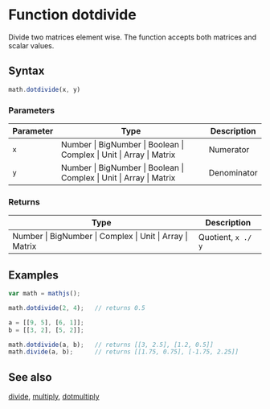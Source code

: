 # Function dotdivide

Divide two matrices element wise. The function accepts both matrices and
scalar values.


## Syntax

```js
math.dotdivide(x, y)
```

### Parameters

Parameter | Type | Description
--------- | ---- | -----------
`x` | Number &#124; BigNumber &#124; Boolean &#124; Complex &#124; Unit &#124; Array &#124; Matrix | Numerator
`y` | Number &#124; BigNumber &#124; Boolean &#124; Complex &#124; Unit &#124; Array &#124; Matrix | Denominator

### Returns

Type | Description
---- | -----------
Number &#124; BigNumber &#124; Complex &#124; Unit &#124; Array &#124; Matrix | Quotient, `x ./ y`


## Examples

```js
var math = mathjs();

math.dotdivide(2, 4);   // returns 0.5

a = [[9, 5], [6, 1]];
b = [[3, 2], [5, 2]];

math.dotdivide(a, b);   // returns [[3, 2.5], [1.2, 0.5]]
math.divide(a, b);      // returns [[1.75, 0.75], [-1.75, 2.25]]
```


## See also

[divide](divide.md),
[multiply](multiply.md),
[dotmultiply](dotmultiply.md)


<!-- Note: This file is automatically generated from source code comments. Changes made in this file will be overridden. -->
